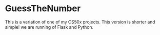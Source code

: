 # GuessTheNumber
This is a variation of one of my CS50x projects. This version is shorter and simple! we are running of Flask and Python.
